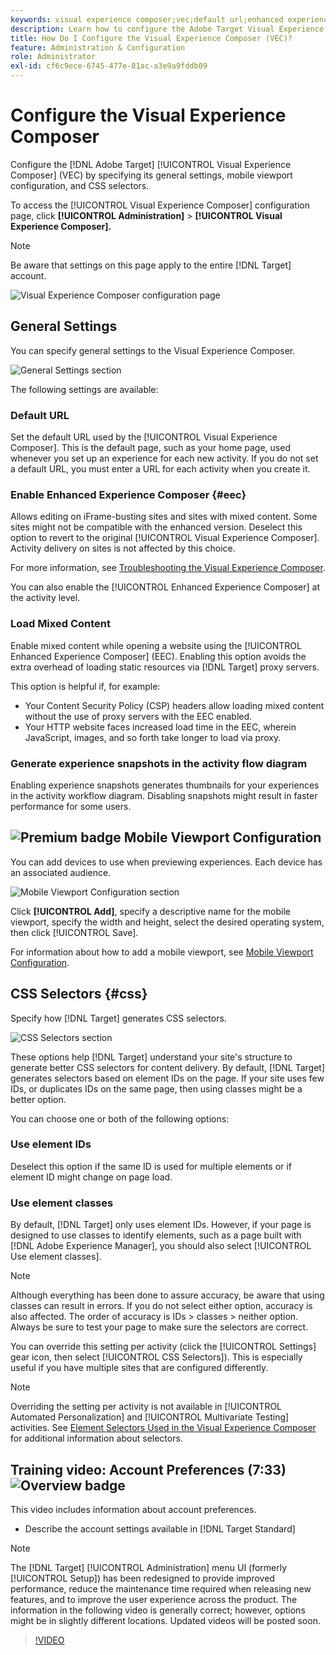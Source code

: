 ```yaml
---
keywords: visual experience composer;vec;default url;enhanced experience composer;eec;mixed content;experience snapshots;mobile viewport;css;css selectors
description: Learn how to configure the Adobe Target Visual Experience Composer (VEC) by specifying its general settings, mobile viewport configuration, and CSS selectors.
title: How Do I Configure the Visual Experience Composer (VEC)?
feature: Administration & Configuration
role: Administrator
exl-id: cf6c9ece-6745-477e-81ac-a3e9a9fddb09
---
```

# Configure the Visual Experience Composer

Configure the [!DNL Adobe Target] [!UICONTROL Visual Experience Composer] (VEC) by specifying its general settings, mobile viewport configuration, and CSS selectors.

To access the [!UICONTROL Visual Experience Composer] configuration page, click **[!UICONTROL Administration]** > **[!UICONTROL Visual Experience Composer].**

>[!NOTE]
>
>Be aware that settings on this page apply to the entire [!DNL Target] account. 

![Visual Experience Composer configuration page](/help/administrating-target/assets/vec.png)

## General Settings

You can specify general settings to the Visual Experience Composer.

![General Settings section](/help/administrating-target/assets/general-settings.png)

The following settings are available:

### Default URL

Set the default URL used by the [!UICONTROL Visual Experience Composer]. This is the default page, such as your home page, used whenever you set up an experience for each new activity. If you do not set a default URL, you must enter a URL for each activity when you create it.

### Enable Enhanced Experience Composer {#eec}

Allows editing on iFrame-busting sites and sites with mixed content. Some sites might not be compatible with the enhanced version. Deselect this option to revert to the original [!UICONTROL Visual Experience Composer]. Activity delivery on sites is not affected by this choice.

For more information, see [Troubleshooting the Visual Experience Composer](/help/c-experiences/c-visual-experience-composer/r-troubleshoot-composer/troubleshoot-composer.md).

You can also enable the [!UICONTROL Enhanced Experience Composer] at the activity level.

### Load Mixed Content

Enable mixed content while opening a website using the [!UICONTROL Enhanced Experience Composer] (EEC). Enabling this option avoids the extra overhead of loading static resources via [!DNL Target] proxy servers.

This option is helpful if, for example:

* Your Content Security Policy (CSP) headers allow loading mixed content without the use of proxy servers with the EEC enabled.
* Your HTTP website faces increased load time in the EEC, wherein JavaScript, images, and so forth take longer to load via proxy.

### Generate experience snapshots in the activity flow diagram

Enabling experience snapshots generates thumbnails for your experiences in the activity workflow diagram. Disabling snapshots might result in faster performance for some users.

## ![Premium badge](/help/assets/premium.png) Mobile Viewport Configuration

You can add devices to use when previewing experiences. Each device has an associated audience.

![Mobile Viewport Configuration section](/help/administrating-target/assets/mobile-viewport-configuration.png)

Click **[!UICONTROL Add]**, specify a descriptive name for the mobile viewport, specify the width and height, select the desired operating system, then click [!UICONTROL Save].

For information about how to add a mobile viewport, see [Mobile Viewport Configuration](/help/c-experiences/c-visual-experience-composer/mobile-viewports.md).

## CSS Selectors {#css}

Specify how [!DNL Target] generates CSS selectors.

![CSS Selectors section](/help/administrating-target/assets/css-selectors.png)

These options help [!DNL Target] understand your site's structure to generate better CSS selectors for content delivery. By default, [!DNL Target] generates selectors based on element IDs on the page. If your site uses few IDs, or duplicates IDs on the same page, then using classes might be a better option.

You can choose one or both of the following options:

### Use element IDs

Deselect this option if the same ID is used for multiple elements or if element ID might change on page load.

### Use element classes

By default, [!DNL Target] only uses element IDs. However, if your page is designed to use classes to identify elements, such as a page built with [!DNL Adobe Experience Manager], you should also select [!UICONTROL Use element classes].

>[!NOTE]
>
>Although everything has been done to assure accuracy, be aware that using classes can result in errors. If you do not select either option, accuracy is also affected. The order of accuracy is IDs > classes > neither option. Always be sure to test your page to make sure the selectors are correct.

You can override this setting per activity (click the [!UICONTROL Settings] gear icon, then select [!UICONTROL CSS Selectors]). This is especially useful if you have multiple sites that are configured differently.

>[!NOTE]
>
>Overriding the setting per activity is not available in [!UICONTROL Automated Personalization] and [!UICONTROL Multivariate Testing] activities.  See [Element Selectors Used in the Visual Experience Composer](/help/c-experiences/c-visual-experience-composer/vec-selectors.md) for additional information about selectors.

## Training video: Account Preferences (7:33) ![Overview badge](/help/assets/overview.png)

This video includes information about account preferences.

* Describe the account settings available in [!DNL Target Standard]

>[!NOTE]
>
>The [!DNL Target] [!UICONTROL Administration] menu UI (formerly [!UICONTROL Setup]) has been redesigned to provide improved performance, reduce the maintenance time required when releasing new features, and to improve the user experience across the product. The information in the following video is generally correct; however, options might be in slightly different locations. Updated videos will be posted soon.

>[!VIDEO](https://video.tv.adobe.com/v/17379)
